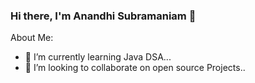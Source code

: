 ### Hi there, I'm Anandhi Subramaniam 👋



About Me:

- 🌱 I’m currently learning Java DSA...
- 👯 I’m looking to collaborate on open source Projects..









